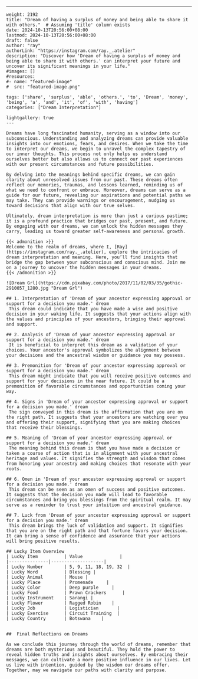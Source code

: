 ---
    weight: 2192
    title: "Dream of having a surplus of money and being able to share it with others."  # Assuming 'title' column exists
    date: 2024-10-13T20:56:00+08:00
    lastmod: 2024-10-13T20:56:00+08:00
    draft: false
    author: "ray"
    authorLink: "https://instagram.com/ray._.atelier"
    description: "Discover how 'Dream of having a surplus of money and being able to share it with others.' can interpret your future and uncover its significant meanings in your life."
    #images: []
    #resources:
    #- name: "featured-image"
    #  src: "featured-image.png"
    
    tags: ['share', 'surplus', 'able', 'others.', 'to', 'Dream', 'money', 'being', 'a', 'and', 'it', 'of', 'with', 'having']
    categories: ["Dream Interpretation"]
    
    lightgallery: true
    ---
    
    Dreams have long fascinated humanity, serving as a window into our subconscious. Understanding and analyzing dreams can provide valuable insights into our emotions, fears, and desires. When we take the time to interpret our dreams, we begin to unravel the complex tapestry of our inner thoughts. This process not only helps us understand ourselves better but also allows us to connect our past experiences with our present circumstances and future possibilities.
    
    By delving into the meanings behind specific dreams, we can gain clarity about unresolved issues from our past. These dreams often reflect our memories, traumas, and lessons learned, reminding us of what we need to confront or embrace. Moreover, dreams can serve as a guide for our future, revealing our aspirations and potential paths we may take. They can provide warnings or encouragement, nudging us toward decisions that align with our true selves.
    
    Ultimately, dream interpretation is more than just a curious pastime; it is a profound practice that bridges our past, present, and future. By engaging with our dreams, we can unlock the hidden messages they carry, leading us toward greater self-awareness and personal growth.
    
    {{< admonition >}}
    Welcome to the realm of dreams, where I, [Ray](https://instagram.com/ray._.atelier), explore the intricacies of dream interpretation and meaning. Here, you’ll find insights that bridge the gap between your subconscious and conscious mind. Join me on a journey to uncover the hidden messages in your dreams.
    {{< /admonition >}}
    
    ![Dream Grl](https://cdn.pixabay.com/photo/2017/11/02/03/35/gothic-2910057_1280.jpg "Dream Grl")
    
    ## 1. Interpretation of 'Dream of your ancestor expressing approval or support for a decision you made.' dream
     This dream could indicate that you have made a wise and positive decision in your waking life. It suggests that your actions align with the values and principles of your ancestors, bringing their approval and support.
    
    ## 2. Analysis of 'Dream of your ancestor expressing approval or support for a decision you made.' dream
     It is beneficial to interpret this dream as a validation of your choices. Your ancestor's approval symbolizes the alignment between your decisions and the ancestral wisdom or guidance you may possess.
    
    ## 3. Premonition for 'Dream of your ancestor expressing approval or support for a decision you made.' dream
     This dream might indicate that you will receive positive outcomes and support for your decisions in the near future. It could be a premonition of favorable circumstances and opportunities coming your way.
    
    ## 4. Signs in 'Dream of your ancestor expressing approval or support for a decision you made.' dream
     The sign conveyed in this dream is the affirmation that you are on the right path. It suggests that your ancestors are watching over you and offering their support, signifying that you are making choices that receive their blessings.
    
    ## 5. Meaning of 'Dream of your ancestor expressing approval or support for a decision you made.' dream
     The meaning behind this dream is that you have made a decision or taken a course of action that is in alignment with your ancestral heritage and values. It signifies the strength and wisdom that comes from honoring your ancestry and making choices that resonate with your roots.
    
    ## 6. Omen in 'Dream of your ancestor expressing approval or support for a decision you made.' dream
     This dream can be seen as an omen of success and positive outcomes. It suggests that the decision you made will lead to favorable circumstances and bring you blessings from the spiritual realm. It may serve as a reminder to trust your intuition and ancestral guidance.
    
    ## 7. Luck from 'Dream of your ancestor expressing approval or support for a decision you made.' dream
     This dream brings the luck of validation and support. It signifies that you are on the right path and that fortune favors your decision. It can bring a sense of confidence and assurance that your actions will bring positive results.
    
    ## Lucky Item Overview
    | Lucky Item          | Value              |
    |---------------|--------------------|
    | Lucky Number        | 5, 9, 11, 18, 19, 32  |
    | Lucky Word          | Blessing |
    | Lucky Animal        | Mouse |
    | Lucky Place         | Promenade     |
    | Lucky Color         | Deep purple     |
    | Lucky Food          | Prawn Crackers      |
    | Lucky Instrument    | Sarangi |
    | Lucky Flower        | Ragged Robin    |
    | Lucky Job           | Logistician       |
    | Lucky Exercise      | Circuit Training  |
    | Lucky Country       | Botswana    |
    
    
    ##  Final Reflections on Dreams
    
    As we conclude this journey through the world of dreams, remember that dreams are both mysterious and beautiful. They hold the power to reveal hidden truths and insights about ourselves. By embracing their messages, we can cultivate a more positive influence in our lives. Let us live with intention, guided by the wisdom our dreams offer. Together, may we navigate our paths with clarity and purpose.
    